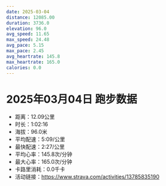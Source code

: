 ```yaml
---
date: 2025-03-04
distance: 12085.00
duration: 3736.0
elevation: 96.0
avg_speed: 11.65
max_speed: 24.48
avg_pace: 5.15
max_pace: 2.45
avg_heartrate: 145.8
max_heartrate: 165.0
calories: 0.0
---
```


# 2025年03月04日 跑步数据

- 距离：12.09公里
- 时长：1:02:16
- 海拔：96.0米
- 平均配速：5:09/公里
- 最快配速：2:27/公里
- 平均心率：145.8次/分钟
- 最大心率：165.0次/分钟
- 卡路里消耗：0.0千卡
- 活动链接：https://www.strava.com/activities/13785835190
